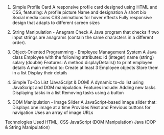 
1. Simple Profile Card
A responsive profile card designed using HTML and CSS, featuring:
A profile picture
Name and designation
A short bio
Social media icons
CSS animations for hover effects
Fully responsive design that adapts to different screen sizes

2. String Manipulation - Anagram Check
A Java program that checks if two input strings are anagrams (contain the same characters in a different order).


3. Object-Oriented Programming - Employee Management System
A Java class Employee with the following attributes:
id (integer)
name (string)
salary (double)
Features:
A method displayDetails() to print employee details
A main method to:
Create at least 3 Employee objects
Store them in a list
Display their details

4. Simple To-Do List (JavaScript & DOM)
A dynamic to-do list using JavaScript and DOM manipulation. Features include:
Adding new tasks
Displaying tasks in a list
Removing tasks using a button

5. DOM Manipulation - Image Slider
A JavaScript-based image slider that:
Displays one image at a time
Provides Next and Previous buttons for navigation
Uses an array of image URLs

Technologies Used
HTML, CSS
JavaScript (DOM Manipulation)
Java (OOP & String Manipulation)

